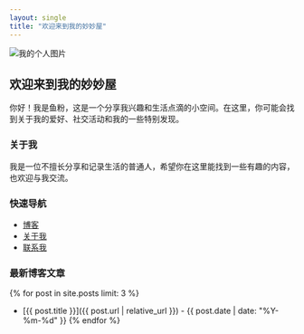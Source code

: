 ```yaml
---
layout: single
title: "欢迎来到我的妙妙屋"
---
```


![我的个人图片](path/to/your/image.jpg)

## 欢迎来到我的妙妙屋

你好！我是鱼粉，这是一个分享我兴趣和生活点滴的小空间。在这里，你可能会找到关于我的爱好、社交活动和我的一些特别发现。

### 关于我

我是一位不擅长分享和记录生活的普通人，希望你在这里能找到一些有趣的内容，也欢迎与我交流。

### 快速导航
- [博客](blog/)
- [关于我](about/)
- [联系我](contact/)

### 最新博客文章

{% for post in site.posts limit: 3 %}
- [{{ post.title }}]({{ post.url | relative_url }}) - {{ post.date | date: "%Y-%m-%d" }}
{% endfor %}
